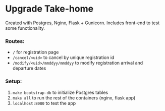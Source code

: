# Upgrade Take-home

Created with Postgres, Nginx, Flask + Gunicorn. Includes front-end to test some functionality.

### Routes:
* `/` for registration page
* `/cancel/<uid>` to cancel by unique registration id
* `/modify/<uid>/mmddyy/mmddyy` to modify registration arrival and departure dates

### Setup:
1. `make bootstrap-db` to initialize Postgres tables
2. `make all` to run the rest of the containers (nginx, flask app)
3. `localhost:8080` to test the app
